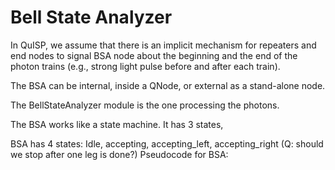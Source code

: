 # Bell State Analyzer

In QuISP, we assume that there is an implicit mechanism for repeaters and end nodes to signal BSA node about the beginning and the end of the photon trains (e.g., strong light pulse before and after each train).

The BSA can be internal, inside a QNode, or external as a stand-alone node.

The BellStateAnalyzer module is the one processing the photons.

The BSA works like a state machine. It has 3 states,


BSA has 4 states: Idle, accepting, accepting_left, accepting_right (Q: should we stop after one leg is done?)
Pseudocode for BSA:

